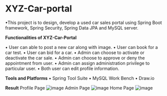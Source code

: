 # XYZ-Car-portal
  •This project is to design, develop a used car sales portal using Spring Boot framework, Spring Security, Spring Data JPA and MySQL server.

**Functionalities of XYZ-Car-Portal**

• User can able to post a new car along with image.
• User can book for a car test.
• User can bid for a car.
• Admin can choose to activate or deactivate the car sale.
• Admin can choose to approve or deny the appointment from user.
• Admin can assign administration privilege to particular user.
• Both user can edit profile information.

**Tools and Platforms**
•	Spring Tool Suite
•	MySQL Work Bench
•	Draw.io

**Result**
Profile Page
![image](https://github.com/racoma123/XYZ-Car-portal/assets/137740654/c33616c9-54ac-4174-875a-cfcd53315793)
Admin Page
![image](https://github.com/racoma123/XYZ-Car-portal/assets/137740654/6634adc7-f228-41e5-8fa6-19a0f1e5cfb5)
Home Page
![image](https://github.com/racoma123/XYZ-Car-portal/assets/137740654/363860ba-6260-4b64-bfea-ce110cb5bf13)
